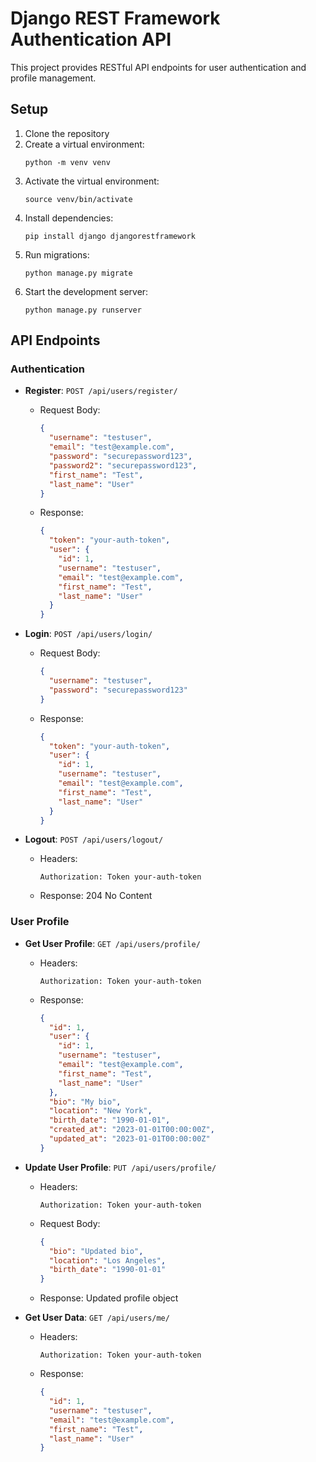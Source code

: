 # Django REST Framework Authentication API

This project provides RESTful API endpoints for user authentication and profile management.

## Setup

1. Clone the repository
2. Create a virtual environment:
   ```
   python -m venv venv
   ```
3. Activate the virtual environment:
   ```
   source venv/bin/activate
   ```
4. Install dependencies:
   ```
   pip install django djangorestframework
   ```
5. Run migrations:
   ```
   python manage.py migrate
   ```
6. Start the development server:
   ```
   python manage.py runserver
   ```

## API Endpoints

### Authentication

- **Register**: `POST /api/users/register/`
  - Request Body:
    ```json
    {
      "username": "testuser",
      "email": "test@example.com",
      "password": "securepassword123",
      "password2": "securepassword123",
      "first_name": "Test",
      "last_name": "User"
    }
    ```
  - Response:
    ```json
    {
      "token": "your-auth-token",
      "user": {
        "id": 1,
        "username": "testuser",
        "email": "test@example.com",
        "first_name": "Test",
        "last_name": "User"
      }
    }
    ```

- **Login**: `POST /api/users/login/`
  - Request Body:
    ```json
    {
      "username": "testuser",
      "password": "securepassword123"
    }
    ```
  - Response:
    ```json
    {
      "token": "your-auth-token",
      "user": {
        "id": 1,
        "username": "testuser",
        "email": "test@example.com",
        "first_name": "Test",
        "last_name": "User"
      }
    }
    ```

- **Logout**: `POST /api/users/logout/`
  - Headers:
    ```
    Authorization: Token your-auth-token
    ```
  - Response: 204 No Content

### User Profile

- **Get User Profile**: `GET /api/users/profile/`
  - Headers:
    ```
    Authorization: Token your-auth-token
    ```
  - Response:
    ```json
    {
      "id": 1,
      "user": {
        "id": 1,
        "username": "testuser",
        "email": "test@example.com",
        "first_name": "Test",
        "last_name": "User"
      },
      "bio": "My bio",
      "location": "New York",
      "birth_date": "1990-01-01",
      "created_at": "2023-01-01T00:00:00Z",
      "updated_at": "2023-01-01T00:00:00Z"
    }
    ```

- **Update User Profile**: `PUT /api/users/profile/`
  - Headers:
    ```
    Authorization: Token your-auth-token
    ```
  - Request Body:
    ```json
    {
      "bio": "Updated bio",
      "location": "Los Angeles",
      "birth_date": "1990-01-01"
    }
    ```
  - Response: Updated profile object

- **Get User Data**: `GET /api/users/me/`
  - Headers:
    ```
    Authorization: Token your-auth-token
    ```
  - Response:
    ```json
    {
      "id": 1,
      "username": "testuser",
      "email": "test@example.com",
      "first_name": "Test",
      "last_name": "User"
    }
    ``` 